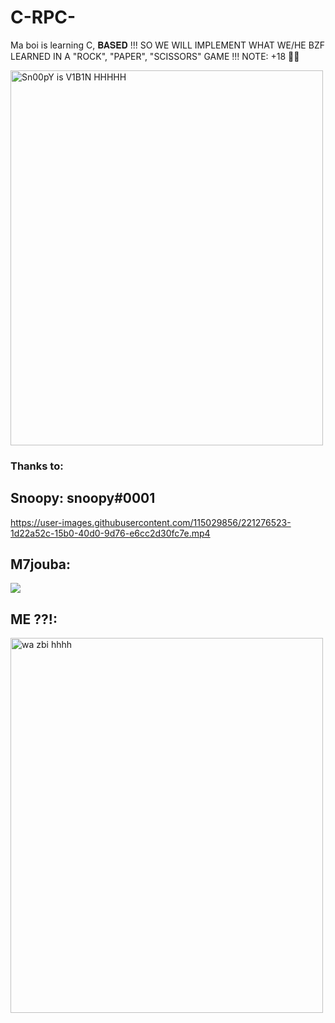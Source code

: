 # C-RPC-
Ma boi is learning C, 𝐁𝐀𝐒𝐄𝐃 !!! SO WE WILL IMPLEMENT WHAT WE/HE BZF LEARNED IN A "ROCK", "PAPER", "SCISSORS" GAME !!! NOTE: +18 🔞💀


<img src="https://media.discordapp.net/attachments/1057332457382346832/1078319007842697316/image.png" alt="Sn00pY is V1B1N HHHHH" width="500" height="600">


### **Thanks to:**

## Snoopy: snoopy#0001

https://user-images.githubusercontent.com/115029856/221276523-1d22a52c-15b0-40d0-9d76-e6cc2d30fc7e.mp4

## M7jouba: 

<img src="https://media.discordapp.net/attachments/1078753742255566848/1078766793608396810/image.png" atl="m7jouba wkalt ??">

## ME ??!:

<img src="https://media.discordapp.net/attachments/1057332457382346832/1074334070890303498/image.png" alt="wa zbi hhhh" width="500" height="600">
